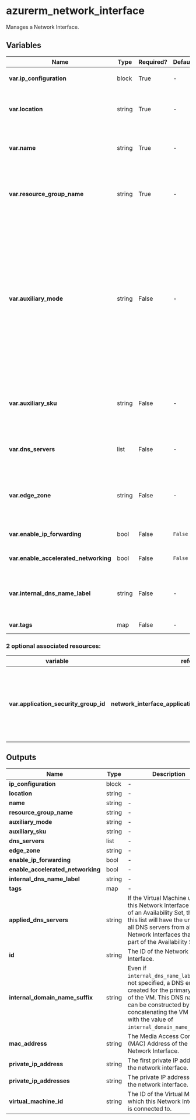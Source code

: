 # azurerm_network_interface

Manages a Network Interface.

## Variables

| Name | Type | Required? | Default  | possible values | Description |
| ---- | ---- | --------- | -------- | ----------- | ----------- |
| **var.ip_configuration** | block | True | -  |  -  | One or more `ip_configuration` blocks. | 
| **var.location** | string | True | -  |  -  | The location where the Network Interface should exist. Changing this forces a new resource to be created. | 
| **var.name** | string | True | -  |  -  | The name of the Network Interface. Changing this forces a new resource to be created. | 
| **var.resource_group_name** | string | True | -  |  -  | The name of the Resource Group in which to create the Network Interface. Changing this forces a new resource to be created. | 
| **var.auxiliary_mode** | string | False | -  |  `AcceleratedConnections`, `Floating`, `MaxConnections`, `None`  | Specifies the auxiliary mode used to enable network high-performance feature on Network Virtual Appliances (NVAs). This feature offers competitive performance in Connections Per Second (CPS) optimization, along with improvements to handling large amounts of simultaneous connections. Possible values are `AcceleratedConnections`, `Floating`, `MaxConnections` and `None`. | 
| **var.auxiliary_sku** | string | False | -  |  `A8`, `A4`, `A1`, `A2`, `None`  | Specifies the SKU used for the network high-performance feature on Network Virtual Appliances (NVAs). Possible values are `A8`, `A4`, `A1`, `A2` and `None`. | 
| **var.dns_servers** | list | False | -  |  -  | A list of IP Addresses defining the DNS Servers which should be used for this Network Interface. | 
| **var.edge_zone** | string | False | -  |  -  | Specifies the Edge Zone within the Azure Region where this Network Interface should exist. Changing this forces a new Network Interface to be created. | 
| **var.enable_ip_forwarding** | bool | False | `False`  |  -  | Should IP Forwarding be enabled? Defaults to `false`. | 
| **var.enable_accelerated_networking** | bool | False | `False`  |  -  | Should Accelerated Networking be enabled? Defaults to `false`. | 
| **var.internal_dns_name_label** | string | False | -  |  -  | The (relative) DNS Name used for internal communications between Virtual Machines in the same Virtual Network. | 
| **var.tags** | map | False | -  |  -  | A mapping of tags to assign to the resource. | 


### 2 optional associated resources:

| variable | reference | Description |
| -------- | --------- | ----------- |
| **var.application_security_group_id** | **network_interface_application_security_group_association** | Manages the association between a Network Interface and a Application Security Group. | | **var.network_security_group_id** | **network_interface_security_group_association** | Manages the association between a Network Interface and a Network Security Group. | 

## Outputs

| Name | Type | Description |
| ---- | ---- | --------- | 
| **ip_configuration** | block  | - | 
| **location** | string  | - | 
| **name** | string  | - | 
| **resource_group_name** | string  | - | 
| **auxiliary_mode** | string  | - | 
| **auxiliary_sku** | string  | - | 
| **dns_servers** | list  | - | 
| **edge_zone** | string  | - | 
| **enable_ip_forwarding** | bool  | - | 
| **enable_accelerated_networking** | bool  | - | 
| **internal_dns_name_label** | string  | - | 
| **tags** | map  | - | 
| **applied_dns_servers** | string  | If the Virtual Machine using this Network Interface is part of an Availability Set, then this list will have the union of all DNS servers from all Network Interfaces that are part of the Availability Set. | 
| **id** | string  | The ID of the Network Interface. | 
| **internal_domain_name_suffix** | string  | Even if `internal_dns_name_label` is not specified, a DNS entry is created for the primary NIC of the VM. This DNS name can be constructed by concatenating the VM name with the value of `internal_domain_name_suffix`. | 
| **mac_address** | string  | The Media Access Control (MAC) Address of the Network Interface. | 
| **private_ip_address** | string  | The first private IP address of the network interface. | 
| **private_ip_addresses** | string  | The private IP addresses of the network interface. | 
| **virtual_machine_id** | string  | The ID of the Virtual Machine which this Network Interface is connected to. | 